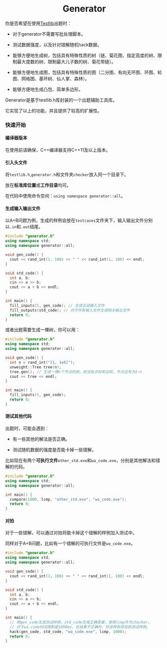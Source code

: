 <div align="center">
    <h1>Generator</h1>
</div>

你是否希望在使用[Testlib](https://github.com/MikeMirzayanov/testlib)出题时：

- 对于generator不需要写批处理脚本。

- 测试数据强度，以及针对错解随机hack数据。

- 能够方便地生成树，包括具有特殊性质的树（链、菊花图、指定高度的树、限制最大度数的树、限制最大儿子数的树、菊花带链）。

- 能够方便地生成图，包括具有特殊性质的图（二分图、有向无环图、环图、轮图、网格图、基环树、仙人掌、森林）。

- 能够方便地生成凸包、简单多边形。

Generator是基于testlib.h库封装的一个出题辅助工具库。

它实现了以上的功能，并且提供了较高的扩展性。

### 快速开始

#### 编译器版本

   在使用前请确保，C++编译器支持C++11及以上版本。

#### 引入头文件

将`testlib.h`,`generator.h`和文件夹`checker`放入同一个目录下。

放在**标准库位置**或**工作目录**均可。

在代码中使用命令空间：`using namespace generator::all`。

#### 生成输入输出文件

以A+B问题为例，生成的样例会放在`testcases`文件夹下，输入输出文件分别以`.in`和`.out`结尾。

```cpp
#include "generator.h"
using namespace std;
using namespace generator::all;

void gen_code() {
  cout << rand_int(1, 100) << " " << rand_int(1, 100) << endl;
}

void std_code() {
  int a, b;
  cin >> a >> b;
  cout << a + b << endl;
}

int main() {
  fill_inputs(5, gen_code); // 生成五组输入文件
  fill_outputs(std_code); // 对于所有输入文件生成相关输出文件
  return 0;
}

```

或者出题需要生成一棵树，你可以用：

```cpp
#include "generator.h"
using namespace std;
using namespace generator::all;

void gen_code() {
  int n = rand_int("[1, 1e6]");
  unweight::Tree tree(n); 
  tree.gen(); // 生成一棵n个节点的树，树没有点权和边权，节点边号为1~n
  cout << tree << endl;
}

int main() {
  fill_inputs(5, gen_code);
  return 0;
}
```

#### 测试其他代码

出题时，可能会遇到：

- 有一些其他的解法是否正确。
  
- 测试随机数据的强度是否能卡掉一些错解。
  
比如现在有两个**可执行文件**`other_std.exe`和`wa_code.exe`，分别是其他解法和错解的代码。

```cpp  
#include "generator.h"
using namespace std;
using namespace generator::all;

int main() {
  compare(1000, lcmp, "other_std.exe", "wa_code.exe");
  return 0;
}
```

#### 对拍

对于一些错解，可以通过对拍将能卡掉这个错解的样例加入测试中。

同样对于A+B问题，比如有一个错解的可执行文件是`wa_code.exe`。

```cpp
#include "generator.h"
using namespace std;
using namespace generator::all;

void gen_code() {
  cout << rand_int(1, 100) << " " << rand_int(1, 100) << endl;
}

void std_code() {
  int a, b;
  cin >> a >> b;
  cout << a + b << endl;
}

int main() {
  // 用gen_code生成测试样例，std_code生成正确答案，使用lcmp作为checker。
  // 对于wa_code时间限制是1000ms，在结果不正确时，将该样例添加到测试样例。
  hack(gen_code, std_code, "wa_code.exe", lcmp, 1000);
  return 0;
}
```